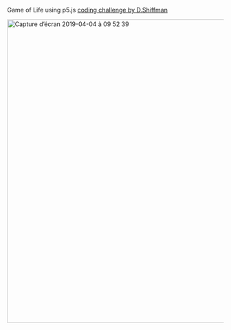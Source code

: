 Game of Life using p5.js [coding challenge by D.Shiffman](https://www.youtube.com/watch?v=FWSR_7kZuYg&frags=pl%2Cwn)

<img width="706" alt="Capture d’écran 2019-04-04 à 09 52 39" src="https://user-images.githubusercontent.com/23494780/55540573-916d9480-56c3-11e9-9a3f-58c0203f4187.png">

